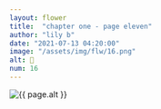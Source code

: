 ```yaml
---
layout: flower
title:  "chapter one - page eleven"
author: "lily b"
date: "2021-07-13 04:20:00"
image: "/assets/img/flw/16.png"
alt: 🌼
num: 16
---
```


<picture>
    <source media="all and (orientation: landscape)" srcset="{{ site.baseurl }}{{ page.image }}">
    <img src="{{ site.baseurl }}{{ page.image }}" alt="{{ page.alt }}">
</picture>